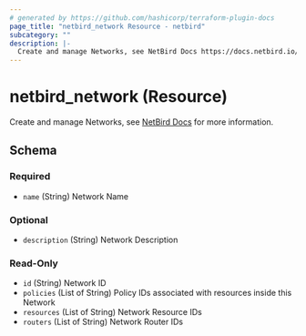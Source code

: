 ```yaml
---
# generated by https://github.com/hashicorp/terraform-plugin-docs
page_title: "netbird_network Resource - netbird"
subcategory: ""
description: |-
  Create and manage Networks, see NetBird Docs https://docs.netbird.io/how-to/networks for more information.
---
```


# netbird_network (Resource)

Create and manage Networks, see [NetBird Docs](https://docs.netbird.io/how-to/networks) for more information.



<!-- schema generated by tfplugindocs -->
## Schema

### Required

- `name` (String) Network Name

### Optional

- `description` (String) Network Description

### Read-Only

- `id` (String) Network ID
- `policies` (List of String) Policy IDs associated with resources inside this Network
- `resources` (List of String) Network Resource IDs
- `routers` (List of String) Network Router IDs
